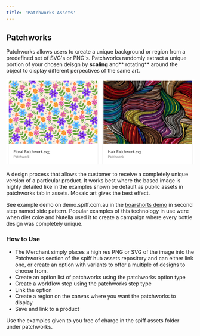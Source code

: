 ```yaml
---
title: 'Patchworks Assets'
---
```


## Patchworks

Patchworks allows users to create a unique background or region from a predefined set of SVG's or PNG's. Patchworks randomly extract a unique portion of your chosen deisgn by **scaling** and** rotating** around the object to display different perpectives of the same art. 

![](Screen%20Shot%202020-10-05%20at%203.55.58%20pm.png)

A design process that allows the customer to receive a completely unique version of a particular product. It works best where the based image is highly detailed like in the examples shown be default as public assets in patchworks tab in assets. Mosaic art gives the best effect.  

See example demo on demo.spiff.com.au in the [boarshorts demo](https://demo.spiff.com.au/collections/apparel/products/boardshorts-demo) in second step named side pattern.  Popular examples of this technology in use were when diet coke and Nutella used it to create a campaign where every bottle design was completely unique. 

### How to Use
- The Merchant simply places a high res PNG or SVG of the image into the Patchworks section of the spiff hub assets repository and can either link one, or create an option with variants to offer a multiple of designs to choose from. 
- Create an option list of patchworks using the patchworks option type 
- Create a workflow step using the patchworks step type 
- Link the option 
- Create a region on the canvas where you want the patchworks to display
- Save and link to a product

Use the examples given to you free of charge in the spiff assets folder under patchworks. 
